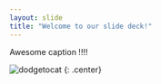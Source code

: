 ```yaml
---
layout: slide
title: "Welcome to our slide deck!"
---
```


Awesome caption !!!!

![dodgetocat](https://octodex.github.com/images/dodgetocat_v2.png)
{: .center}
